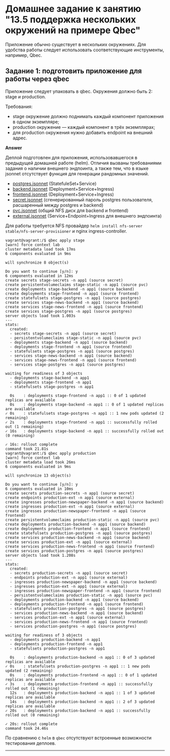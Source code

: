 # Домашнее задание к занятию "13.5 поддержка нескольких окружений на примере Qbec"
Приложение обычно существует в нескольких окружениях. Для удобства работы следует использовать соответствующие инструменты, например, Qbec.

## Задание 1: подготовить приложение для работы через qbec
Приложение следует упаковать в qbec. Окружения должно быть 2: stage и production. 

Требования:
* stage окружение должно поднимать каждый компонент приложения в одном экземпляре;
* production окружение — каждый компонент в трёх экземплярах;
* для production окружения нужно добавить endpoint на внешний адрес.

**Answer**

Деплой подготовлен для приложения, использовавшегося в предыдущей домашней работе (helm).
Отличия вызваны требованиями задания о наличии внешнего эндпоинта, а также тем, что в языке jsonnet отсутствует функция для генерации рандомных значений.

- [postgres.jsonnet](assets/newspaper/components/postgres.jsonnet)  (StatefuleSet+Service)
- [backend.jsonnet](assets/newspaper/components/backend.jsonnet) (Deployment+Service+Ingress)
- [frontend.jsonnet](assets/newspaper/components/frontend.jsonnet) (Deployment+Service+Ingress)
- [secret.jsonnet](assets/newspaper/components/secret.jsonnet) (сгенерированный пароль postgres пользователя, расшаренный между postgres и backend)
- [pvc.jsonnet](assets/newspaper/components/pvc.jsonnet) (общий NFS диск для backend и frontend)
- [external.jsonnet](assets/newspaper/components/external.jsonnet) (Service+Endpoint+Ingress для внешнего эндпоинта)

Для работы требуется NFS провайдер `helm install nfs-server stable/nfs-server-provisioner` и nginx ingress-controller.

```console
vagrant@vagrant:/$ qbec apply stage
[warn] force context lab
cluster metadata load took 17ms
6 components evaluated in 9ms

will synchronize 8 object(s)

Do you want to continue [y/n]: y
6 components evaluated in 12ms
create secrets stage-secrets -n app1 (source secret)
create persistentvolumeclaims stage-static -n app1 (source pvc)
create deployments stage-backend -n app1 (source backend)
create deployments stage-frontend -n app1 (source frontend)
create statefulsets stage-postgres -n app1 (source postgres)
create services stage-news-backend -n app1 (source backend)
create services stage-news-frontend -n app1 (source frontend)
create services stage-postgres -n app1 (source postgres)
server objects load took 1.003s
---
stats:
  created:
  - secrets stage-secrets -n app1 (source secret)
  - persistentvolumeclaims stage-static -n app1 (source pvc)
  - deployments stage-backend -n app1 (source backend)
  - deployments stage-frontend -n app1 (source frontend)
  - statefulsets stage-postgres -n app1 (source postgres)
  - services stage-news-backend -n app1 (source backend)
  - services stage-news-frontend -n app1 (source frontend)
  - services stage-postgres -n app1 (source postgres)

waiting for readiness of 3 objects
  - deployments stage-backend -n app1
  - deployments stage-frontend -n app1
  - statefulsets stage-postgres -n app1

  0s    : deployments stage-frontend -n app1 :: 0 of 1 updated replicas are available
  0s    : deployments stage-backend -n app1 :: 0 of 1 updated replicas are available
✓ 0s    : statefulsets stage-postgres -n app1 :: 1 new pods updated (2 remaining)
✓ 2s    : deployments stage-frontend -n app1 :: successfully rolled out (1 remaining)
✓ 16s   : deployments stage-backend -n app1 :: successfully rolled out (0 remaining)

✓ 16s: rollout complete
command took 21.81s
vagrant@vagrant:/$ qbec apply production
[warn] force context lab
cluster metadata load took 26ms
6 components evaluated in 9ms

will synchronize 13 object(s)

Do you want to continue [y/n]: y
6 components evaluated in 10ms
create secrets production-secrets -n app1 (source secret)
create endpoints production-ext -n app1 (source external)
create ingresses production-newspaper-backend -n app1 (source backend)
create ingresses production-ext -n app1 (source external)
create ingresses production-newspaper-frontend -n app1 (source frontend)
create persistentvolumeclaims production-static -n app1 (source pvc)
create deployments production-backend -n app1 (source backend)
create deployments production-frontend -n app1 (source frontend)
create statefulsets production-postgres -n app1 (source postgres)
create services production-news-backend -n app1 (source backend)
create services production-ext -n app1 (source external)
create services production-news-frontend -n app1 (source frontend)
create services production-postgres -n app1 (source postgres)
server objects load took 1.208s
---
stats:
  created:
  - secrets production-secrets -n app1 (source secret)
  - endpoints production-ext -n app1 (source external)
  - ingresses production-newspaper-backend -n app1 (source backend)
  - ingresses production-ext -n app1 (source external)
  - ingresses production-newspaper-frontend -n app1 (source frontend)
  - persistentvolumeclaims production-static -n app1 (source pvc)
  - deployments production-backend -n app1 (source backend)
  - deployments production-frontend -n app1 (source frontend)
  - statefulsets production-postgres -n app1 (source postgres)
  - services production-news-backend -n app1 (source backend)
  - services production-ext -n app1 (source external)
  - services production-news-frontend -n app1 (source frontend)
  - services production-postgres -n app1 (source postgres)

waiting for readiness of 3 objects
  - deployments production-backend -n app1
  - deployments production-frontend -n app1
  - statefulsets production-postgres -n app1

  0s    : deployments production-backend -n app1 :: 0 of 3 updated replicas are available
✓ 0s    : statefulsets production-postgres -n app1 :: 1 new pods updated (2 remaining)
  0s    : deployments production-frontend -n app1 :: 0 of 1 updated replicas are available
✓ 3s    : deployments production-frontend -n app1 :: successfully rolled out (1 remaining)
  12s   : deployments production-backend -n app1 :: 1 of 3 updated replicas are available
  14s   : deployments production-backend -n app1 :: 2 of 3 updated replicas are available
✓ 20s   : deployments production-backend -n app1 :: successfully rolled out (0 remaining)

✓ 20s: rollout complete
command took 24.46s
```

По сравнению с `helm` в `qbec` отсутствуют встроенные возможности тестирования деплоев.

---